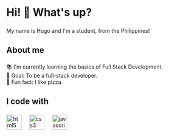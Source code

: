 <h1 align="left">Hi! 👋 What's up?</h1>

###

<p align="left">My name is Hugo and I'm a student, from the Philippines!</p>

###

<h2 align="left">About me</h2>

###

<p align="left">📚 I'm currently learning the basics of Full Stack Development.<br>🎯 Goal: To be a full-stack developer.<br>🎲 Fun fact: I like pizza.</p>

###

<h2 align="left">I code with</h2>

###

<div align="left">
  <img src="https://cdn.simpleicons.org/html5/E34F26" height="40" alt="html5 logo"  />
  <img width="12" />
  <img src="https://cdn.jsdelivr.net/gh/devicons/devicon/icons/css3/css3-plain.svg" height="40" alt="css3 logo"  />
  <img width="12" />
  <img src="https://cdn.jsdelivr.net/gh/devicons/devicon/icons/javascript/javascript-plain.svg" height="40" alt="javascript logo"  />
</div>

###
